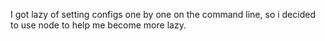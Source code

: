I got lazy of setting configs one by one on the command line, so i decided to use node to help me become more lazy.